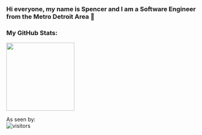 ### Hi everyone, my name is Spencer and I am a Software Engineer from the Metro Detroit Area 👋

<!--

Here are some ideas to get you started:

- 🔭 I’m currently working on ...
- 🌱 I’m currently learning ...
- 👯 I’m looking to collaborate on ...
- 🤔 I’m looking for help with ...
- 💬 Ask me about ...
- 📫 How to reach me: ...
- ⚡ Fun fact: ...
-->
### My GitHub Stats:

<img height="180em" src="https://github-readme-stats.vercel.app/api?username=Alphabetsoup16&show_icons=true&hide_border=true&&count_private=true&include_all_commits=true" />

As seen by:  
![visitors](https://visitor-badge.glitch.me/badge?page_id=page.id)
